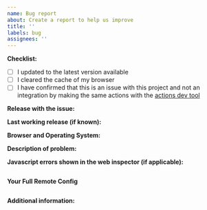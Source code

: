 ```yaml
---
name: Bug report
about: Create a report to help us improve
title: ''
labels: bug
assignees: ''
---
```


<!-- READ THIS FIRST:
- DO NOT DELETE THIS TEMPLATE. If you do not follow it or otherwise do not provide enough information your issue will be marked invalid and closed.
- If you need additional help with this template please refer to https://www.home-assistant.io/help/reporting_issues/
- Make sure you are running the latest version of Home Assistant before reporting an issue: https://github.com/home-assistant/home-assistant/releases
- Provide as many details as possible. Do not delete any text from this template!
- Please check the README first to make sure that something isn't misconfigured.
-->

**Checklist:**

- [ ] I updated to the latest version available
- [ ] I cleared the cache of my browser
- [ ] I have confirmed that this is an issue with this project and not an integration by making the same actions with the [actions dev tool](http://homeassistant.local:8123/developer-tools/action)

**Release with the issue:**

**Last working release (if known):**

**Browser and Operating System:**

<!--
Provide details about what browser (and version) you are seeing the issue in. And also which operating system this is on. If possible try to replicate the issue in other browsers and include your findings here.
-->

**Description of problem:**

<!--
Explain what the issue is, and how things should look/behave. If possible provide a screenshot with a description.
-->

**Javascript errors shown in the web inspector (if applicable):**

```

```

**Your Full Remote Config**

```yaml

```

**Additional information:**
